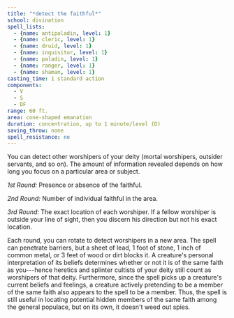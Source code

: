 ```yaml
---
title: "*detect the faithful*"
school: divination
spell_lists:
  - {name: antipaladin, level: 1}
  - {name: cleric, level: 1}
  - {name: druid, level: 1}
  - {name: inquisitor, level: 1}
  - {name: paladin, level: 1}
  - {name: ranger, level: 1}
  - {name: shaman, level: 1}
casting_time: 1 standard action
components:
  - V
  - S
  - DF
range: 60 ft.
area: cone-shaped emanation
duration: concentration, up to 1 minute/level (D)
saving_throw: none
spell_resistance: no
---
```


You can detect other worshipers of your deity (mortal worshipers, outsider servants, and so on). The amount of information revealed depends on how long you focus on a particular area or subject.

*1st Round:* Presence or absence of the faithful.

*2nd Round:* Number of individual faithful in the area.

*3rd Round:* The exact location of each worshiper. If a fellow worshiper is outside your line of sight, then you discern his direction but not his exact location.

Each round, you can rotate to detect worshipers in a new area. The spell can penetrate barriers, but a sheet of lead, 1 foot of stone, 1 inch of common metal, or 3 feet of wood or dirt blocks it. A creature's personal interpretation of its beliefs determines whether or not it is of the same faith as you---hence heretics and splinter cultists of your deity still count as worshipers of that deity. Furthermore, since the spell picks up a creature's current beliefs and feelings, a creature actively pretending to be a member of the same faith also appears to the spell to be a member. Thus, the spell is still useful in locating potential hidden members of the same faith among the general populace, but on its own, it doesn't weed out spies.


